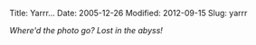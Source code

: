 Title: Yarrr...
Date: 2005-12-26
Modified: 2012-09-15
Slug: yarrr

<em>Where'd the photo go? Lost in the abyss!</em>
